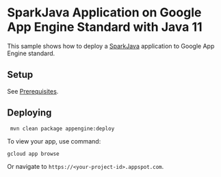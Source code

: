 # SparkJava Application on Google App Engine Standard with Java 11

This sample shows how to deploy a [SparkJava](http://sparkjava.com)
application to Google App Engine standard.

## Setup

See [Prerequisites](../README.md#Prerequisites).

## Deploying

```bash
 mvn clean package appengine:deploy
```

To view your app, use command:
```
gcloud app browse
```
Or navigate to `https://<your-project-id>.appspot.com`.
